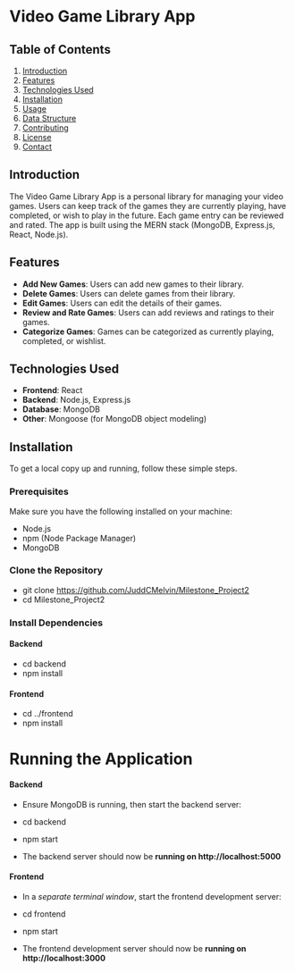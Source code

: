 # Video Game Library App

## Table of Contents

1. [Introduction](#introduction)
2. [Features](#features)
3. [Technologies Used](#technologies-used)
4. [Installation](#installation)
5. [Usage](#usage)
6. [Data Structure](#data-structure)
7. [Contributing](#contributing)
8. [License](#license)
9. [Contact](#contact)

## Introduction

The Video Game Library App is a personal library for managing your video games. Users can keep track of the games they are currently playing, have completed, or wish to play in the future. Each game entry can be reviewed and rated. The app is built using the MERN stack (MongoDB, Express.js, React, Node.js).

## Features

- **Add New Games**: Users can add new games to their library.
- **Delete Games**: Users can delete games from their library.
- **Edit Games**: Users can edit the details of their games.
- **Review and Rate Games**: Users can add reviews and ratings to their games.
- **Categorize Games**: Games can be categorized as currently playing, completed, or wishlist.

## Technologies Used

- **Frontend**: React
- **Backend**: Node.js, Express.js
- **Database**: MongoDB
- **Other**: Mongoose (for MongoDB object modeling)

## Installation

To get a local copy up and running, follow these simple steps.

### Prerequisites

Make sure you have the following installed on your machine:

- Node.js
- npm (Node Package Manager)
- MongoDB

### Clone the Repository

- git clone https://github.com/JuddCMelvin/Milestone_Project2
- cd Milestone_Project2

### Install Dependencies

#### Backend

- cd backend
- npm install

#### Frontend

- cd ../frontend
- npm install

# Running the Application

#### Backend

- Ensure MongoDB is running, then start the backend server:

- cd backend
- npm start
- The backend server should now be **running on http://localhost:5000**

#### Frontend

- In a _separate terminal window_, start the frontend development server:

- cd frontend
- npm start
- The frontend development server should now be **running on http://localhost:3000**
